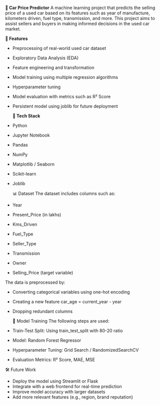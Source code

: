 **🚗 Car Price Predictor**
A machine learning project that predicts the selling price of a used car based on its features such as year of manufacture, kilometers driven, fuel type, transmission, and more. This project aims to assist sellers and buyers in making informed decisions in the used car market.


**🎯 Features**
- Preprocessing of real-world used car dataset
- Exploratory Data Analysis (EDA)
- Feature engineering and transformation
- Model training using multiple regression algorithms
- Hyperparameter tuning
- Model evaluation with metrics such as R² Score
- Persistent model using joblib for future deployment

  **🧰 Tech Stack**
- Python
- Jupyter Notebook
- Pandas
- NumPy
- Matplotlib / Seaborn
- Scikit-learn
- Joblib


  📊 Dataset
 The dataset includes columns such as:

- Year
- Present_Price (in lakhs)
- Kms_Driven
- Fuel_Type
- Seller_Type
- Transmission
- Owner
- Selling_Price (target variable)

The data is preprocessed by:
- Converting categorical variables using one-hot encoding
- Creating a new feature car_age = current_year - year
- Dropping redundant columns


  🧠 Model Training
The following steps are used:

- Train-Test Split: Using train_test_split with 80-20 ratio
- Model: Random Forest Regressor
- Hyperparameter Tuning: Grid Search / RandomizedSearchCV
- Evaluation Metrics: R² Score, MAE, MSE


🛠️ Future Work
- Deploy the model using Streamlit or Flask
- Integrate with a web frontend for real-time prediction
- Improve model accuracy with larger datasets
- Add more relevant features (e.g., region, brand reputation)
